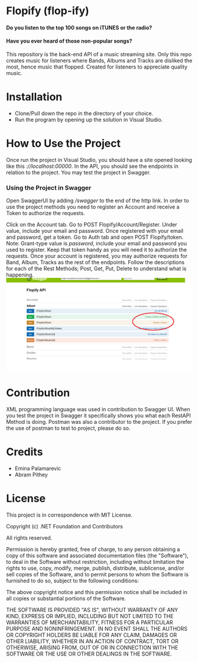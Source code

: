 # Flopify (flop-ify)

#### Do you listen to the top 100 songs on iTUNES or the radio?
#### Have you ever heard of those non-popular songs? 
This repository is the back-end API of a music streaming site. Only this repo creates music for listeners where Bands, Albums and Tracks are disliked the most, hence music that flopped. Created for listeners to appreciate quality music. 

# Installation
- Clone/Pull down the repo in the directory of your choice. 
- Run the program by opening up the solution in Visual Studio.

# How to Use the Project
Once run the project in Visual Studio, you should have a site opened looking like this *://localhost:00000*. In the API, you should see the endpoints in relation to the project. You may test the project in Swagger. 

### Using the Project in Swagger
Open SwaggerUI by adding */swagger* to the end of the http link. 
In order to use the project methods you need to register an Account and receive a Token to authorize the requests. 

Click on the Account tab. Go to POST Flopify/Account/Register. Under value, include your email and password. Once registered with your email and password, get a token. Go to Auth tab and open POST Flopify/token. Note: Grant-type value is *password*, include your email and password you used to register. Keep that token handy as you will need it to authorize the requests. 
Once your account is registered, you may authorize requests for Band, Album, Tracks as the rest of the endpoints.
Follow the descriptions for each of the Rest Methods; Post, Get, Put, Delete to understand what is happening. 
<img src ="image/swag.png" width="700" >

# Contribution
XML programming language was used in contribution to Swagger UI. When you test the project in Swagger it specifically shows you what each RestAPI Method is doing. 
Postman was also a contributor to the project. If you prefer the use of postman to test to project, please do so. 

# Credits
- Emina Palamarevic 
- Abram Pithey

# License
This project is in correspondence with MIT License.

Copyright (c) .NET Foundation and Contributors

All rights reserved.

Permission is hereby granted, free of charge, to any person obtaining a copy
of this software and associated documentation files (the "Software"), to deal
in the Software without restriction, including without limitation the rights
to use, copy, modify, merge, publish, distribute, sublicense, and/or sell
copies of the Software, and to permit persons to whom the Software is
furnished to do so, subject to the following conditions:

The above copyright notice and this permission notice shall be included in all
copies or substantial portions of the Software.

THE SOFTWARE IS PROVIDED "AS IS", WITHOUT WARRANTY OF ANY KIND, EXPRESS OR
IMPLIED, INCLUDING BUT NOT LIMITED TO THE WARRANTIES OF MERCHANTABILITY,
FITNESS FOR A PARTICULAR PURPOSE AND NONINFRINGEMENT. IN NO EVENT SHALL THE
AUTHORS OR COPYRIGHT HOLDERS BE LIABLE FOR ANY CLAIM, DAMAGES OR OTHER
LIABILITY, WHETHER IN AN ACTION OF CONTRACT, TORT OR OTHERWISE, ARISING FROM,
OUT OF OR IN CONNECTION WITH THE SOFTWARE OR THE USE OR OTHER DEALINGS IN THE
SOFTWARE.
